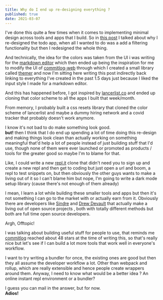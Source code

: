 ```yaml
---
title: Why do I end up re-designing everything ?
published: true
date: 2021-03-07
---
```


I've done this quite a few times when it comes to implementing minimal design
across tools and apps that I build. So in
[this post](/posts/20210305-UI-Overhaul.html) I talked about why I re-designed
the todo app, when all I wanted to do was a add a filtering functionality but
then I redesigned the whole thing.

And technically, the idea for the colors was taken from the UI i was writing for
the [markdown editor](https://mark.reaper.im) which then ended up being the
inspiration for me to modify the UI of
[commitlog-web](https://commitlog-web.herokuapp.com) through which I created a
small library called [themer](https://themer.barelyhuman.dev/) and now I'm
sitting here writing this post indirectly back linking to everything I've
created in the past 1.5 days just because I liked the input style I made for a
markdown editor.

And this has happened before, I got inspired by
[lancerlist.co](https://lancerlist.co/) and ended up cloning that color scheme
to all the apps I built that week/month.

From memory, I probably built a css resets library that cloned the color scheme
of lancerlist and maybe a dummy hiring network and a covid tracker that probably
doesn't work anymore.

I know it's not bad to do make something look good.  
**but!** then I think that I do end up spending a lot of time doing this
re-design and making things look clean than actually working on something
meaningful that'd help a lot of people instead of just building stuff that I'd
use, though none of them were ever launched or promoted as products / tools for
the greater good so maybe I'm to blame for that.

Like, I could write a new [repl.it](https://repl.it/) clone that didn't need you
to sign up and create a new repl and then get to coding but just open a url and
boom, a repl to test snippets on, but then obviously the other guys wants to
make a living out of it so I can't blame him but nope, I'm going to write a dark
mode setup library (cause there's not enough of them already)

I mean, I learn a lot while building these smaller tools and apps but then it's
not something I can go to the market with or actually earn from it. Obviously
there are developers like [Sindre](https://github.com/sindresorhus) and
[Drew Devault](https://drewdevault.com/) that actually make a living out of open
source projects , both with totally different methods but both are full time
open source developers.

Argh, Offtopic!

I was talking about building useful stuff for people to use, that reminds me
[commitlog](https://github.com/barelyhuman/commitlog) reached about 48 stars at
the time of writing this, so that's really nice but let's see if I can build a
lot more tools that work well in everyone's workflow.

I want to try writing a bundler for once, the existing ones are good but then
they all assume the developer workflow a lot. Other than webpack and rollup,
which are really extensible and hence people create wrappers around them.
Anyway, I need to know what would be a better idea ? An online instant repl
environment or a bundler?

I guess you can mail in the answer, but for now.  
**Adios!**
